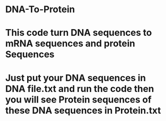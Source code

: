 # DNA-To-Protein
# This code turn DNA sequences to mRNA sequences and protein Sequences
# Just put your DNA sequences in DNA file.txt and run the code then you will see Protein sequences of these DNA sequences in Protein.txt 

